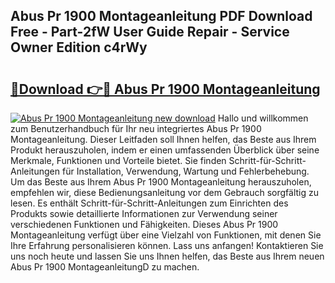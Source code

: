 ## Abus Pr 1900 Montageanleitung PDF Download Free - Part-2fW User Guide Repair - Service Owner Edition c4rWy

# <h2><a href="http://df6k5sq.blite.top/?on=Abus+Pr+1900+Montageanleitung">🔗Download 👉🔴 Abus Pr 1900 Montageanleitung</a></h2>

[![Abus Pr 1900 Montageanleitung new download](https://i.imgur.com/lujVjoI.png)](http://df6k5sq.blite.top/?on=Abus+Pr+1900+Montageanleitung)
Hallo und willkommen zum Benutzerhandbuch für Ihr neu integriertes Abus Pr 1900 Montageanleitung. Dieser Leitfaden soll Ihnen helfen, das Beste aus Ihrem Produkt herauszuholen, indem er einen umfassenden Überblick über seine Merkmale, Funktionen und Vorteile bietet. Sie finden Schritt-für-Schritt-Anleitungen für Installation, Verwendung, Wartung und Fehlerbehebung. Um das Beste aus Ihrem Abus Pr 1900 Montageanleitung herauszuholen, empfehlen wir, diese Bedienungsanleitung vor dem Gebrauch sorgfältig zu lesen. Es enthält Schritt-für-Schritt-Anleitungen zum Einrichten des Produkts sowie detaillierte Informationen zur Verwendung seiner verschiedenen Funktionen und Fähigkeiten. Dieses Abus Pr 1900 Montageanleitung verfügt über eine Vielzahl von Funktionen, mit denen Sie Ihre Erfahrung personalisieren können. Lass uns anfangen! Kontaktieren Sie uns noch heute und lassen Sie uns Ihnen helfen, das Beste aus Ihrem neuen Abus Pr 1900 MontageanleitungD zu machen.
